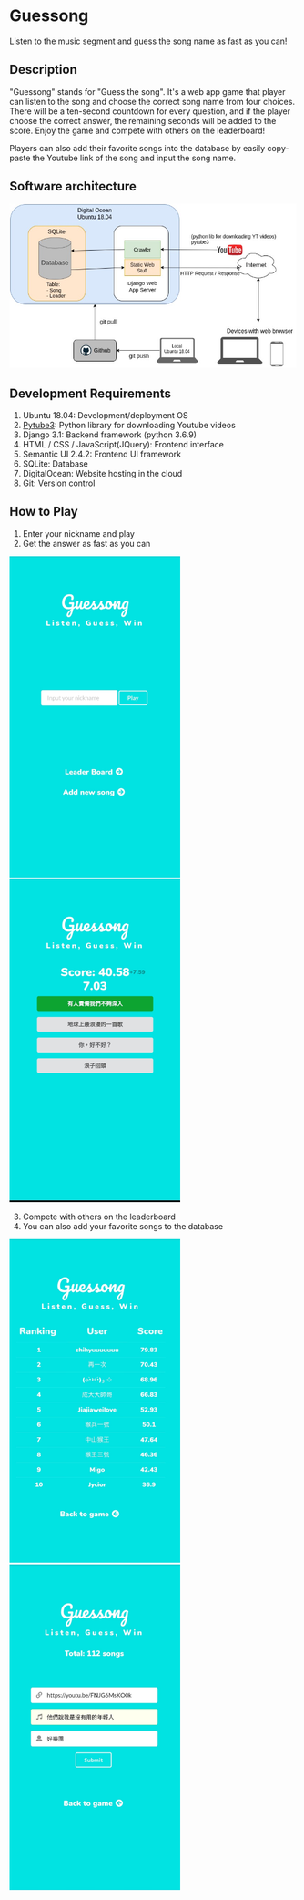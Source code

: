 # Guessong
Listen to the music segment and guess the song name as fast as you can!

## Description
"Guessong" stands for "Guess the song". It's a web app game that player can listen to the song and choose the correct song name from four choices. There will be a ten-second countdown for every question, and if the player choose the correct answer, the remaining seconds will be added to the score. Enjoy the game and compete with others on the leaderboard!

Players can also add their favorite songs into the database by easily copy-paste the Youtube link of the song and input the song name.

## Software architecture
![Software architecture](images/structure.jpg)

## Development Requirements
1. Ubuntu 18.04: Development/deployment OS
2. [Pytube3](https://python-pytube.readthedocs.io/en/latest/): Python library for downloading Youtube videos
3. Django 3.1: Backend framework (python 3.6.9)
4. HTML / CSS / JavaScript(JQuery): Frontend interface
5. Semantic UI 2.4.2: Frontend UI framework
6. SQLite: Database
7. DigitalOcean: Website hosting in the cloud
8. Git: Version control

## How to Play
1. Enter your nickname and play
2. Get the answer as fast as you can
<p float="left">
<img src="https://github.com/shihyuuuuuuu/Guessong/raw/main/images/Home%20page.jpg" alt="HomePage" width="300" style="display:inline-block;">
<img src="https://github.com/shihyuuuuuuu/Guessong/raw/main/images/Play%20screen.jpg" alt="PlayScreen" width="300" style="display:inline-block;">
</p>

3. Compete with others on the leaderboard
4. You can also add your favorite songs to the database
<p float="left">
<img src="https://github.com/shihyuuuuuuu/Guessong/raw/main/images/Leaderboard.jpg" alt="LeaderBoard" width="300" style="display:inline-block;">
<img src="https://github.com/shihyuuuuuuu/Guessong/raw/main/images/Add%20new%20song.jpg" alt="AddNewSong" width="300" style="display:inline-block;">
</p>
